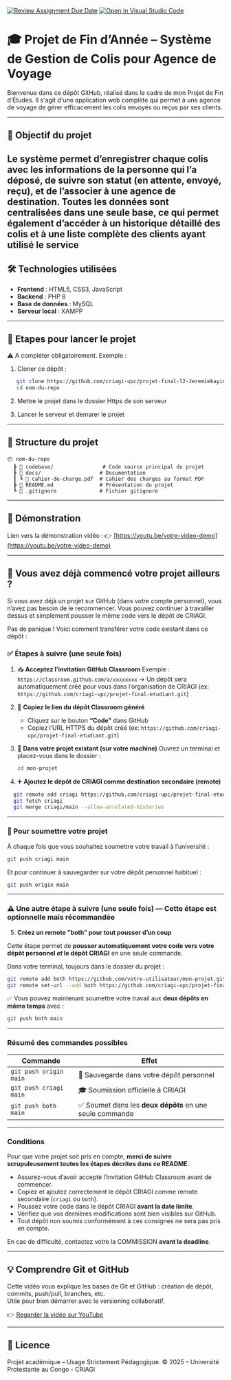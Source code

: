 [![Review Assignment Due Date](https://classroom.github.com/assets/deadline-readme-button-22041afd0340ce965d47ae6ef1cefeee28c7c493a6346c4f15d667ab976d596c.svg)](https://classroom.github.com/a/8wqRNR_u)
[![Open in Visual Studio Code](https://classroom.github.com/assets/open-in-vscode-2e0aaae1b6195c2367325f4f02e2d04e9abb55f0b24a779b69b11b9e10269abc.svg)](https://classroom.github.com/online_ide?assignment_repo_id=19865849&assignment_repo_type=AssignmentRepo)
# 🎓 Projet de Fin d’Année – Système de Gestion de Colis pour Agence de Voyage

Bienvenue dans ce dépôt GitHub, réalisé dans le cadre de mon Projet de Fin d’Études.
Il s'agit d'une application web complète qui permet à une agence de voyage de gérer efficacement les colis envoyés ou reçus par ses clients.

---

## 📌 Objectif du projet

Le système permet d’enregistrer chaque colis avec les informations de la personne qui l’a déposé, de suivre son statut (en attente, envoyé, reçu), et de l’associer à une agence de destination.
Toutes les données sont centralisées dans une seule base, ce qui permet également d’accéder à un historique détaillé des colis et à une liste complète des clients ayant utilisé le service
---

## 🛠️ Technologies utilisées


- **Frontend** : HTML5, CSS3, JavaScript
- **Backend** : PHP 8
- **Base de données** : MySQL
- **Serveur local** : XAMPP
---

## 🚀 Etapes pour lancer le projet

⚠️ A compléter obligatoirement. Exemple : 

1. Cloner ce dépôt :

```bash
   git clone https://github.com/criagi-upc/projet-final-l2-Jeremiekayinda.git
   cd nom-du-repo
````

2. Mettre le projet dans le dossier Https de son serveur 


3. Lancer le serveur et demarer le projet 

  

---

## 📁 Structure du projet

```
📦 nom-du-repo
  ┣ 📂 codebase/                # Code source principal du projet
  ┣ 📂 docs/                   # Documentation
  ┃ ┗ 📄 cahier-de-charge.pdf  # Cahier des charges au format PDF
  ┣ 📄 README.md               # Présentation du projet
  ┗ 📄 .gitignore              # Fichier gitignore
```

---



## 🎥 Démonstration

Lien vers la démonstration vidéo :
👉 [https://youtu.be/votre-video-demo](https://youtu.be/votre-video-demo)



---



## 🔁 Vous avez déjà commencé votre projet ailleurs ?

Si vous avez déjà un projet sur GitHub (dans votre compte personnel), vous n’avez pas besoin de le recommencer.
Vous pouvez continuer à travailler dessus et simplement pousser le même code vers le dépôt de CRIAGI.

Pas de panique ! Voici comment transférer votre code existant dans ce dépôt :

### ✅ Étapes à suivre (une seule fois)

1. 📥 **Acceptez l’invitation GitHub Classroom**
   Exemple :
   `https://classroom.github.com/a/xxxxxxxx`
   → Un dépôt sera automatiquement créé pour vous dans l’organisation de CRIAGI (ex: `https://github.com/criagi-upc/projet-final-etudiant.git`)

2. 🔗 **Copiez le lien du dépôt Classroom généré**

   * Cliquez sur le bouton **“Code”** dans GitHub
   * Copiez l’URL HTTPS du dépôt créé (ex: `https://github.com/criagi-upc/projet-final-etudiant.git`)

3. 🧠 **Dans votre projet existant (sur votre machine)**
   Ouvrez un terminal et placez-vous dans le dossier :

   ```bash
   cd mon-projet
   ```

4. ➕ **Ajoutez le dépôt de CRIAGI comme destination secondaire (remote)**

 ```bash
   git remote add criagi https://github.com/criagi-upc/projet-final-etudiant.git
   git fetch criagi
   git merge criagi/main --allow-unrelated-histories
   ```

---

### 🚀 Pour soumettre votre projet

À chaque fois que vous souhaitez soumettre votre travail à l’université :

```bash
git push criagi main
```

Et pour continuer à sauvegarder sur votre dépôt personnel habituel :

```bash
git push origin main
```

---



### ⚠️ Une autre étape à suivre (une seule fois) — Cette étape est optionnelle mais récommandée

5. **Créez un remote "both" pour tout pousser d’un coup**

Cette étape permet de **pousser automatiquement votre code vers votre dépôt personnel *et* le dépôt CRIAGI** en une seule commande.

Dans votre terminal, toujours dans le dossier du projet :

```bash
git remote add both https://github.com/votre-utilisateur/mon-projet.git
git remote set-url --add both https://github.com/criagi-upc/projet-final-etudiant.git
```

✅ Vous pouvez maintenant soumettre votre travail aux **deux dépôts en même temps** avec :

```bash
git push both main
```


---

### Résumé des commandes possibles

| Commande               | Effet                                                   |
| ---------------------- | ------------------------------------------------------- |
| `git push origin main` | 🔐 Sauvegarde dans votre dépôt personnel                |
| `git push criagi main` | 🎓 Soumission officielle à CRIAGI                       |
| `git push both main`   | ✅ Soumet dans les **deux dépôts** en une seule commande |


--- 


### Conditions 

Pour que votre projet soit pris en compte, **merci de suivre scrupuleusement toutes les étapes décrites dans ce README**.

* Assurez-vous d’avoir accepté l’invitation GitHub Classroom avant de commencer.
* Copiez et ajoutez correctement le dépôt CRIAGI comme remote secondaire (`criagi` ou `both`).
* Poussez votre code dans le dépôt CRIAGI **avant la date limite**.
* Vérifiez que vos dernières modifications sont bien visibles sur GitHub.
* Tout dépôt non soumis conformément à ces consignes ne sera pas pris en compte.

En cas de difficulté, contactez votre la COMMISSION **avant la deadline**.


---


## 💡 Comprendre Git et GitHub

Cette vidéo vous explique les bases de Git et GitHub : création de dépôt, commits, push/pull, branches, etc.  
Utile pour bien démarrer avec le versioning collaboratif.

👉 [Regarder la vidéo sur YouTube](https://www.youtube.com/watch?v=V6Zo68uQPqE)

---
## 📄 Licence

Projet académique – Usage Strictement Pédagogique.
© 2025 – Université Protestante au Congo - CRIAGI

